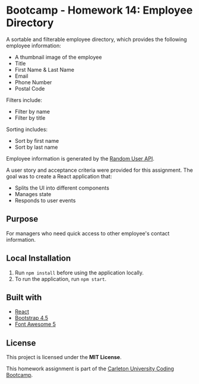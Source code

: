 # Bootcamp - Homework 14: Employee Directory

A sortable and filterable employee directory, which provides the following employee information:

- A thumbnail image of the employee
- Title
- First Name & Last Name
- Email
- Phone Number
- Postal Code

Filters include:

- Filter by name
- Filter by title

Sorting includes:

- Sort by first name
- Sort by last name

Employee information is generated by the [Random User API](https://randomuser.me/).

A user story and acceptance criteria were provided for this assignment. The goal was to create a React application that:

- Splits the UI into different components
- Manages state
- Responds to user events

## Purpose

For managers who need quick access to other employee's contact information.

## Local Installation

1. Run `npm install` before using the application locally.
2. To run the application, run `npm start`.

## Built with

- [React](https://reactjs.org/)
- [Bootstrap 4.5](https://www.npmjs.com/package/bootstrap)
- [Font Awesome 5](https://fontawesome.com/)

## License

This project is licensed under the **MIT License**.

This homework assignment is part of the [Carleton University Coding Bootcamp](https://bootcamp.carleton.ca/).
